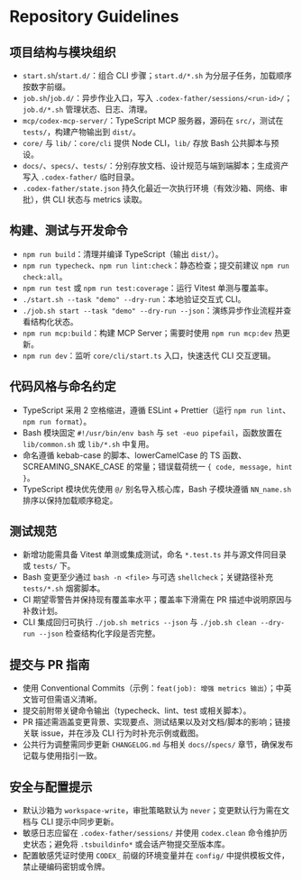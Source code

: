 # Repository Guidelines

## 项目结构与模块组织

- `start.sh`/`start.d/`：组合 CLI 步骤；`start.d/*.sh`
  为分层子任务，加载顺序按数字前缀。
- `job.sh`/`job.d/`：异步作业入口，写入
  `.codex-father/sessions/<run-id>/`；`job.d/*.sh` 管理状态、日志、清理。
- `mcp/codex-mcp-server/`：TypeScript MCP 服务器，源码在 `src/`，测试在
  `tests/`，构建产物输出到 `dist/`。
- `core/` 与 `lib/`：`core/cli` 提供 Node CLI，`lib/` 存放 Bash 公共脚本与预设。
- `docs/`、`specs/`、`tests/`：分别存放文档、设计规范与端到端脚本；生成资产写入
  `.codex-father/` 临时目录。
- `.codex-father/state.json`
  持久化最近一次执行环境（有效沙箱、网络、审批），供 CLI 状态与 metrics 读取。

## 构建、测试与开发命令

- `npm run build`：清理并编译 TypeScript（输出 `dist/`）。
- `npm run typecheck`、`npm run lint:check`：静态检查；提交前建议
  `npm run check:all`。
- `npm run test` 或 `npm run test:coverage`：运行 Vitest 单测与覆盖率。
- `./start.sh --task "demo" --dry-run`：本地验证交互式 CLI。
- `./job.sh start --task "demo" --dry-run --json`：演练异步作业流程并查看结构化状态。
- `npm run mcp:build`：构建 MCP Server；需要时使用 `npm run mcp:dev` 热更新。
- `npm run dev`：监听 `core/cli/start.ts` 入口，快速迭代 CLI 交互逻辑。

## 代码风格与命名约定

- TypeScript 采用 2 空格缩进，遵循 ESLint + Prettier（运行
  `npm run lint`、`npm run format`）。
- Bash 模块固定 `#!/usr/bin/env bash` 与 `set -euo pipefail`，函数放置在
  `lib/common.sh` 或 `lib/*.sh` 中复用。
- 命名遵循 kebab-case 的脚本、lowerCamelCase 的 TS 函数、SCREAMING_SNAKE_CASE 的常量；错误载荷统一
  `{ code, message, hint }`。
- TypeScript 模块优先使用 `@/` 别名导入核心库，Bash 子模块遵循 `NN_name.sh`
  排序以保持加载顺序稳定。

## 测试规范

- 新增功能需具备 Vitest 单测或集成测试，命名 `*.test.ts` 并与源文件同目录或
  `tests/` 下。
- Bash 变更至少通过 `bash -n <file>` 与可选 `shellcheck`；关键路径补充
  `tests/*.sh` 烟雾脚本。
- CI 期望零警告并保持现有覆盖率水平；覆盖率下滑需在 PR 描述中说明原因与补救计划。
- CLI 集成回归可执行 `./job.sh metrics --json` 与
  `./job.sh clean --dry-run --json` 检查结构化字段是否完整。

## 提交与 PR 指南

- 使用 Conventional
  Commits（示例：`feat(job): 增强 metrics 输出`）；中英文皆可但需语义清晰。
- 提交前附带关键命令输出（typecheck、lint、test 或相关脚本）。
- PR 描述需涵盖变更背景、实现要点、测试结果以及对文档/脚本的影响；链接关联 issue，并在涉及 CLI 行为时补充示例或截图。
- 公共行为调整需同步更新 `CHANGELOG.md` 与相关 `docs/`/`specs/`
  章节，确保发布记载与使用指引一致。

## 安全与配置提示

- 默认沙箱为 `workspace-write`，审批策略默认为
  `never`；变更默认行为需在文档与 CLI 提示中同步更新。
- 敏感日志应留在 `.codex-father/sessions/` 并使用 `codex.clean`
  命令维护历史状态；避免将 `.tsbuildinfo*` 或会话产物提交至版本库。
- 配置敏感凭证时使用 `CODEX_` 前缀的环境变量并在 `config/`
  中提供模板文件，禁止硬编码密钥或令牌。

